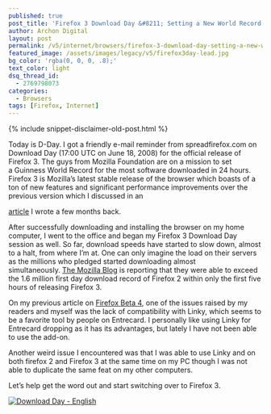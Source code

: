 ```yaml
---
published: true
post_title: 'Firefox 3 Download Day &#8211; Setting a New World Record'
author: Archon Digital
layout: post
permalink: /v5/internet/browsers/firefox-3-download-day-setting-a-new-world-record/
featured_image: /assets/images/legacy/v5/firefox3day-lead.jpg
bg_color: 'rgba(0, 0, 0, .8);'
text_color: light
dsq_thread_id:
  - 2769798073
categories:
  - Browsers
tags: [Firefox, Internet]
---
```

{% include snippet-disclaimer-old-post.html %}

Today is D-Day. I got a friendly e-mail reminder from spreadfirefox.com on Download Day (17:00 UTC on June 18, 2008) for the official release of Firefox 3. The guys from Mozilla Foundation are on a mission to set a Guinness World Record for the most software downloaded in 24 hours. <!--more-->Firefox 3 is Mozilla&#8217;s latest stable release of the browser which boasts of a ton of new features and significant performance improvements over the previous version which I discussed in an 

<a href="http://archon-digital.com/studio/software/firefox-3-beta-4/" target="_self">article</a> I wrote a few months back.

After successfully downloading and installing the browser on my home computer, I went to the office and began my Firefox 3 Download Day session as well. So far, download speeds have started to slow down, almost to a halt, from where I&#8217;m at. One can only imagine the load on their servers as the millions who pledged started downloading almost simultaneously. <a href="http://blog.mozilla.com/blog/2008/06/17/kicking-off-firefox-3-download-day-with-a-boom/" target="_blank">The Mozilla Blog</a> is reporting that they were able to exceed the 1.6 million first day download record of Firefox 2 within only the first five hours of releasing Firefox 3.

On my previous article on <a href="http://archon-digital.com/studio/software/firefox-3-beta-4/" target="_blank">Firefox Beta 4</a>, one of the issues raised by my readers and myself was the lack of compatibility with Linky, which seems to be a favorite tool by people on Entrecard. I personally like using Linky for Entrecard dropping as it has its advantages, but lately I have not been able to use the add-on.

Another weird issue I encountered was that I was able to use Linky and on both firefox 2 and Firefox 3 at the same time on my PC though I was not able to duplicate the same feat on my other computers.

Let&#8217;s help get the word out and start switching over to Firefox 3.

[<img title="Download Day - English" src="http://www.spreadfirefox.com/files/images/affiliates_banners/180x150_02c_en.png" border="0" alt="Download Day - English" />][1]

 [1]: http://www.spreadfirefox.com/node&id=0&t=271